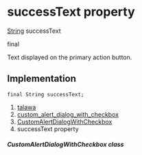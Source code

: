 
<div>

# successText property

</div>


[String](https://api.flutter.dev/flutter/dart-core/String-class.html)
successText


final




Text displayed on the primary action button.



## Implementation

``` language-dart
final String successText;
```







1.  [talawa](../../index.md)
2.  [custom_alert_dialog_with_checkbox](../../widgets_custom_alert_dialog_with_checkbox/)
3.  [CustomAlertDialogWithCheckbox](../../widgets_custom_alert_dialog_with_checkbox/CustomAlertDialogWithCheckbox-class.md)
4.  successText property

##### CustomAlertDialogWithCheckbox class







